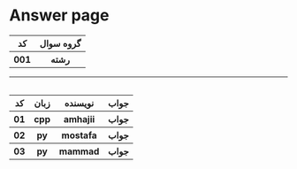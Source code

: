 # Answer page


<div>
<table>
  
  <tr>
    <th>کد</th>
    <th>گروه سوال</th>
  </tr>
  <tr>
    <th>001</th>
    <th> رشته </th>
  </tr>



<table>

--------
<table>
  
  <tr>
    <th>کد</th>
    <th>زبان</th>
    <th>نویسنده</th>
    <th>جواب</th>
  </tr>




  <tr>
    <th>01</th>
    <th>cpp</th>
    <th>amhajii</th>
    <th>جواب</th>
  </tr>

  <tr>
    <th>02</th>
    <th>py</th>
    <th>mostafa</th>
    <th>جواب</th>
  </tr>


  <tr>
    <th>03</th>
    <th>py</th>
    <th>mammad</th>
    <th>جواب</th>
  </tr>








<table>
</div>